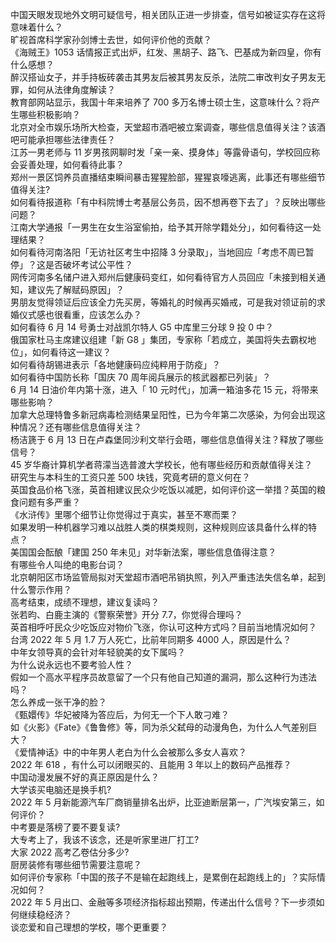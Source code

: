 中国天眼发现地外文明可疑信号，相关团队正进一步排查，信号如被证实存在这将意味着什么？  
旷视首席科学家孙剑博士去世，如何评价他的贡献？  
《海贼王》1053 话情报正式出炉，红发、黑胡子、路飞、巴基成为新四皇，你有什么感想？  
醉汉搭讪女子，并手持板砖袭击其男友后被其男友反杀，法院二审改判女子男友无罪，如何从法律角度解读？  
教育部网站显示，我国十年来培养了 700 多万名博士硕士生，这意味什么？将产生哪些积极影响？  
北京对全市娱乐场所大检查，天堂超市酒吧被立案调查，哪些信息值得关注？该酒吧可能承担哪些法律责任？  
江苏一男老师与 11 岁男孩网聊时发「亲一亲、摸身体」等露骨语句，学校回应称会妥善处理，如何看待此事？  
郑州一景区饲养员直播结束瞬间暴击猩猩脸部，猩猩哀嚎逃离，此事还有哪些细节值得关注?  
如何看待报道称「有中科院博士考基层公务员，因不想再卷下去了」？反映出哪些问题？  
江南大学通报「一男生在女生浴室偷拍，给予其开除学籍处分」，如何看待这一处理结果？  
如何看待河南洛阳「无访社区考生中招降 3 分录取」，当地回应「考虑不周已暂停」？这是否破坏考试公平性？  
网传河南多名储户进入郑州后健康码变红，如何看待官方人员回应「未接到相关通知，建议先了解赋码原因」？  
男朋友觉得领证后应该全力先买房，等婚礼的时候再买婚戒，可是我对领证前的求婚仪式感也很看重，应该怎么办？  
如何看待 6 月 14 号勇士对战凯尔特人 G5 中库里三分球 9 投 0 中？  
俄国家杜马主席建议组建「新 G8 」集团，专家称「若成立，美国将失去霸权地位」，如何看待这一建议？  
如何看待胡锡进表示「各地健康码应纯粹用于防疫」？  
如何看待中国防长称「国庆 70 周年阅兵展示的核武器都已列装」？  
6 月 14 日油价年内第十涨，进入「 10 元时代」，加满一箱油多花 15 元，将带来哪些影响？  
加拿大总理特鲁多新冠病毒检测结果呈阳性，已为今年第二次感染，为何会出现这种情况？还有哪些信息值得关注？  
杨洁篪于 6 月 13 日在卢森堡同沙利文举行会晤，哪些信息值得关注？释放了哪些信号？  
45 岁华裔计算机学者蒋濛当选普渡大学校长，他有哪些经历和贡献值得关注？  
研究生与本科生的工资只差 500 块钱，究竟考研的意义何在？  
英国食品价格飞涨，英首相建议民众少吃饭以减肥，如何评价这一举措？英国的粮食问题有多严重？  
《水浒传》里哪个细节让你觉得过于真实，甚至不寒而栗？  
如果发明一种机器学习难以战胜人类的棋类规则，这种规则应该具备什么样的特点？  
美国国会酝酿「建国 250 年未见」对华新法案，哪些信息值得注意？  
有哪些令人叫绝的电影台词？  
北京朝阳区市场监管局拟对天堂超市酒吧吊销执照，列入严重违法失信名单，起到什么警示作用？  
高考结束，成绩不理想，建议复读吗？  
张若昀、白鹿主演的《警察荣誉》开分 7.7，你觉得合理吗？  
英首相呼吁民众少吃饭应对物价飞涨，你认可这种方式吗？目前当地情况如何？  
台湾 2022 年 5 月 1.7 万人死亡，比前年同期多 4000 人，原因是什么？  
中年女领导真的会针对年轻貌美的女下属吗？  
为什么说永远也不要考验人性？  
假如一个高水平程序员故意留了一个只有他自己知道的漏洞，那么这种行为违法吗？  
怎么养成一张干净的脸？  
《甄嬛传》华妃被降为答应后，为何无一个下人敢刁难？  
如《火影》《Fate》《鲁鲁修》等，同为杀父弑母的动漫角色，为什么人气差别巨大？  
《爱情神话》中的中年男人老白为什么会被那么多女人喜欢？  
2022 年 618 ，有什么可以闭眼买的、且能用 3 年以上的数码产品推荐？  
中国动漫发展不好的真正原因是什么？  
大学该买电脑还是换手机?  
2022 年 5 月新能源汽车厂商销量排名出炉，比亚迪断层第一，广汽埃安第三，如何评价？  
中考要是落榜了要不要复读?  
大专考上了，我该不该念，还是听家里进厂打工?  
大家 2022 高考乙卷估分多少?  
厨房装修有哪些细节需要注意呢？  
如何评价专家称「中国的孩子不是输在起跑线上，是累倒在起跑线上的」？实际情况如何？  
2022 年 5 月出口、金融等多项经济指标超出预期，传递出什么信号？下一步须如何继续稳经济？  
谈恋爱和自己理想的学校，哪个更重要？  
